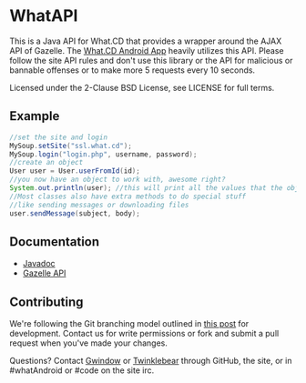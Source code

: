 WhatAPI
=======
This is a Java API for What.CD that provides a wrapper around the AJAX API of Gazelle. The [What.CD Android App](http://gwindow.github.com/WhatAndroid/) heavily utilizes this API. Please follow the site API rules and don't use this library or the API for malicious or bannable offenses or to make more 5 requests every 10 seconds.

Licensed under the 2-Clause BSD License, see LICENSE for full terms.

Example
-------
```Java
//set the site and login
MySoup.setSite("ssl.what.cd");
MySoup.login("login.php", username, password);
//create an object
User user = User.userFromId(id);
//you now have an object to work with, awesome right?
System.out.println(user); //this will print all the values that the object contains
//Most classes also have extra methods to do special stuff
//like sending messages or downloading files
user.sendMessage(subject, body);
```

Documentation
--
- [Javadoc](http://gwindow.github.com/WhatAPI/)
- [Gazelle API](https://github.com/WhatCD/Gazelle/wiki/JSON-API-Documentation)

Contributing
--
We're following the Git branching model outlined in [this post](http://nvie.com/posts/a-successful-git-branching-model/) for development. Contact us for write permissions or fork and submit a pull request when you've made your changes.

Questions? Contact [Gwindow](https://github.com/Gwindow/) or [Twinklebear](https://github.com/Twinklebear) through GitHub, the site, or in #whatAndroid or #code on the site irc.
